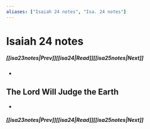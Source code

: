 ```yaml
---
aliases: ["Isaiah 24 notes", "Isa. 24 notes"]
---
```

# Isaiah 24 notes
##### <span class=arrow-left></span>[[isa23notes|Prev]]<span class=navigation-separator></span>[[isa24|Read]]<span class=navigation-separator></span>[[isa25notes|Next]]<span class=arrow-right></span>
- 
## The Lord Will Judge the Earth
- 
##### <span class=arrow-left></span>[[isa23notes|Prev]]<span class=navigation-separator></span>[[isa24|Read]]<span class=navigation-separator></span>[[isa25notes|Next]]<span class=arrow-right></span>